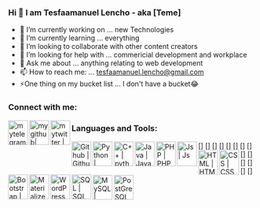 ### Hi 👋 I am Tesfaamanuel Lencho - aka [Teme]

- 🔭 I’m currently working on ... new Technologies
- 🌱 I’m currently learning ... everything
- 👯 I’m looking to collaborate with other content creators
- 🤔 I’m looking for help with ... commericial development and workplace
- 💬 Ask me about ... anything relating to web development
- 📫 How to reach me: ... tesfaamanuel.lencho@gmail.com
- ⚡One thing on my bucket list ... I don't have a bucket😂

### Connect with me:

[<img align="left" alt="mytelegram | github" width="40px" height="50px" src="https://cdn-icons.flaticon.com/png/128/2504/premium/2504941.png?token=exp=1645296398~hmac=cac923b52985491522e6b44599ee9f95" />][telegram]
[<img align="left" alt="mygithub| telegram" width="40px" height="50px" src="https://cdn-icons-png.flaticon.com/128/733/733553.png" />][github]
[<img align="left" alt="mytwitter | twitter" width="40px" height="50px" src="https://cdn-icons-png.flaticon.com/128/733/733553.png" />][twitter]


[github]: https://www.github.com/Teme99
[telegram]: https://t.me/Only1ce
[twitter]: https://twitter.com/TemeTemesgen2

### Languages and Tools:

[<img align="left" alt="Github | Github" width="40px" height="50px" src="https://cdn-icons-png.flaticon.com/128/270/270798.png" />]
[<img align="left" alt="Python | python" width="40px" height="50px" src="https://cdn-icons-png.flaticon.com/128/5968/5968350.png" />]
[<img align="left" alt="C++ | python" width="40px" height="50px" src="https://cdn-icons-png.flaticon.com/128/919/919841.png" />]
[<img align="left" alt="Java | Java" width="40px" height="50px" src="https://cdn-icons-png.flaticon.com/128/226/226777.png" />]
[<img align="left" alt="PHP | PHP" width="40px" height="50px" src="https://cdn-icons-png.flaticon.com/128/5968/5968332.png" />]
[<img align="left" alt="Js | Js" width="40px" height="50px" src="https://cdn-icons-png.flaticon.com/128/1199/1199124.png" />]
[<img align="left" alt="HTML | HTML" width="40px" height="50px" src="https://www.flaticon.com/free-icon/html_1051277" />]
[<img align="left" alt="CSS | CSS" width="40px" height="50px" src="https://cdn-icons-png.flaticon.com/128/732/732190.png" />]
[<img align="left" alt="Bootstrap | Bootstrap" width="40px" height="50px" src="https://cdn-icons-png.flaticon.com/128/5968/5968672.png" />]
[<img align="left" alt="Materialize | Materialize" width="40px" height="50px" src="https://cdn-icons.flaticon.com/png/128/1062/premium/1062610.png?token=exp=1645297256~hmac=7da08b4bbb8167cbc4d4d35d56a4b699" />]
[<img align="left" alt="WordPress | WordPress" width="40px" height="50px" src="https://cdn-icons-png.flaticon.com/128/174/174881.png" />]
[<img align="left" alt="SQL | SQL" width="40px" height="50px" src="https://cdn-icons-png.flaticon.com/128/5968/5968409.png" />]
[<img align="left" alt="MySQL | MySQL" width="40px" height="50px" src="https://cdn-icons-png.flaticon.com/128/5968/5968313.png" />]
[<img align="left" alt="PostGreSQL |PostGreSQL" width="40px" height="50px" src="https://cdn-icons-png.flaticon.com/128/5968/5968342.png" />]




